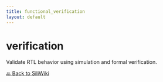 ```yaml
---
title: functional_verification
layout: default
---
```


# verification
Validate RTL behavior using simulation and formal verification.



[🔙 Back to SiliWiki](../index.md)
